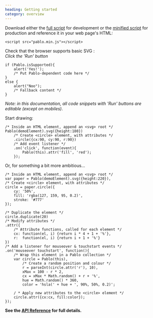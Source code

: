 ```yaml
--- 
heading: Getting started
category: overview
---
```


Download either the <a href="http://pablojs.com/downloads/pablo.js" target="_blank">full script</a> for development or the <a href="http://pablojs.com/downloads/pablo.min.js" target="_blank">minified script</a> for production and reference it in your web page's HTML:

    <script src="pablo.min.js"></script>

Check that the browser supports basic SVG <a id="has-browser-support" href="http://caniuse.com/#search=svg" target="_blank"> </a>:  
_Click the 'Run' button_

    if (Pablo.isSupported){
        alert('Yes!');
        /* Put Pablo-dependent code here */
    }
    else {
        alert("Noo");
        /* Fallback content */
    }

<script>
    if ('addEventListener' in document){
        document.addEventListener('DOMContentLoaded', function(){
            isSupportedText = Pablo.isSupported ? ' (yours does)' : "yours doesn't";
            document.getElementById('has-browser-support').textContent = isSupportedText;
        }, false);
    }
</script>

_Note: in this documentation, all code snippets with 'Run' buttons are editable (except on mobiles)_.

Start drawing:

    /* Inside an HTML element, append an <svg> root */
    Pablo(demoElement).svg({height:180})
        /* Create <circle> element, with attributes */
        .circle({cx:90, cy:90, r:90})
        /* Add event listener */
        .on('click', function(event){
            Pablo(this).attr('fill', 'red');
        });

Or, for something a bit more ambitious... 

    /* Inside an HTML element, append an <svg> root */
    var paper = Pablo(demoElement).svg({height:220}),
    /* Create <circle> element, with attributes */
    circle = paper.circle({
        cy: '50%',
        fill: 'rgba(127, 159, 95, 0.2)',
        stroke: '#777'
    });

    /* Duplicate the element */
    circle.duplicate(20)
    /* Modify attributes */
    .attr({
        /* Attribute functions, called for each element */
        cx: function(el, i) {return i * 4 + 1 + '%'},
        r:  function(el, i) {return i + 1 + '%'}
    })
    /* Add a listener for mouseover & touchstart events */
    .on('mouseover touchstart', function(){
        /* Wrap this element in a Pablo collection */
        var circle = Pablo(this),
            /* Create a random position and colour */
            r = parseInt(circle.attr('r'), 10),
            xMax = 100 - r * 2,
            cx = xMax * Math.random() + r + '%',
            hue = Math.random() * 360,
            color = 'hsla(' + hue + ', 90%, 50%, 0.2)';

        / * Apply new attributes to the <circle> element */
        circle.attr({cx:cx, fill:color});
    });

<script>
// Toggle show/hide for the previous code example
(function(){
    if ('addEventListener' in document){
        var pElems = document.getElementsByTagName('p'),
            p = pElems[pElems.length - 1];

        document.addEventListener('DOMContentLoaded', function(){
            var jQuery = satya.jQuery,
                control = jQuery('<a>(show)</a>').appendTo(p),
                content = jQuery(p).next().hide(),
                hidden = true;

            control.on('click', function(){
                hidden = !hidden;
                if (hidden){
                    control.text('(show)');
                    content.slideUp();
                }
                else {
                    control.text('(hide)');
                    content.slideDown();
                }
            });
        }, false);
    }
}());
</script>

**See the [API Reference][api] for full details.**


[pablo-site]: http://pablojs.com
[api]: http://pablojs.com/api/